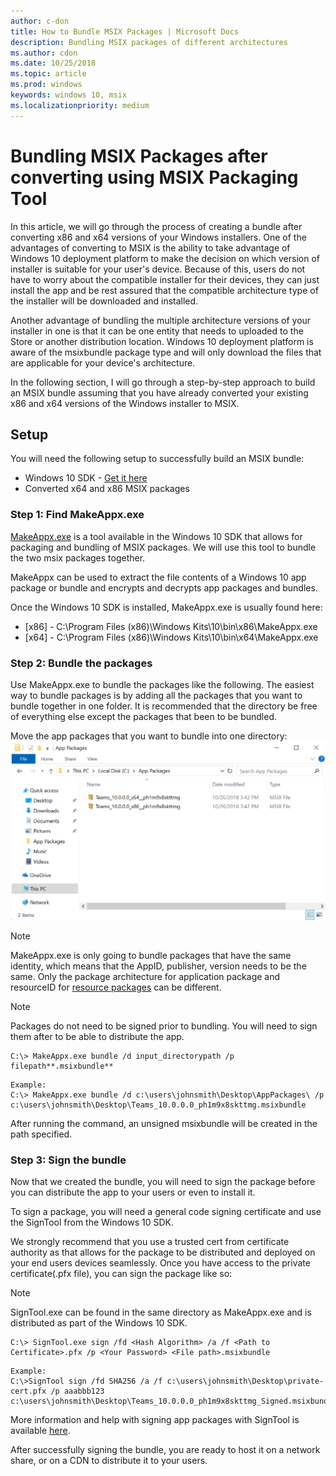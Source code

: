 ```yaml
---
author: c-don
title: How to Bundle MSIX Packages | Microsoft Docs
description: Bundling MSIX packages of different architectures 
ms.author: cdon
ms.date: 10/25/2018
ms.topic: article
ms.prod: windows
keywords: windows 10, msix
ms.localizationpriority: medium
---
```


# Bundling MSIX Packages after converting using MSIX Packaging Tool 

In this article, we will go through the process of creating a bundle after converting x86 and x64 versions of your Windows installers. One of the advantages of converting to MSIX is the ability to take advantage of Windows 10 deployment platform to make the decision on which version of installer is suitable for your user's device. Because of this, users do not have to worry about the compatible installer for their devices, they can just install the app and be rest assured that the compatible architecture type of the installer will be downloaded and installed. 

Another advantage of bundling the multiple architecture versions of your installer in one is that it can be one entity that needs to uploaded to the Store or another distribution location. Windows 10 deployment platform is aware of the msixbundle package type and will only download the files that are applicable for your device's architecture. 

In the following section, I will go through a step-by-step approach to build an MSIX bundle assuming that you have already converted your existing x86 and x64 versions of the Windows installer to MSIX. 

## Setup
You will need the following setup to successfully build an MSIX bundle:
- Windows 10 SDK - [Get it here](https://developer.microsoft.com/en-US/windows/downloads/windows-10-sdk)
- Converted x64 and x86 MSIX packages 

### Step 1: Find MakeAppx.exe
[MakeAppx.exe](https://docs.microsoft.com/en-us/windows/desktop/appxpkg/make-appx-package--makeappx-exe-) is a tool available in the Windows 10 SDK that allows for packaging and bundling of MSIX packages. We will use this tool to bundle the two msix packages together. 

MakeAppx can be used to extract the file contents of a Windows 10 app package or bundle and encrypts and decrypts app packages and bundles.

Once the Windows 10 SDK is installed, MakeAppx.exe is usually found here: 
- [x86] - C:\Program Files (x86)\Windows Kits\10\bin\x86\MakeAppx.exe
- [x64] - C:\Program Files (x86)\Windows Kits\10\bin\x64\MakeAppx.exe

### Step 2: Bundle the packages
Use MakeAppx.exe to bundle the packages like the following. The easiest way to bundle packages is by adding all the packages that you want to bundle together in one folder. It is recommended that the directory be free of everything else except the packages that been to be bundled. 

Move the app packages that you want to bundle into one directory:
![pic1](bundle-pic1.png)

>[!NOTE] 
MakeAppx.exe is only going to bundle packages that have the same identity, which means that the AppID, publisher, version needs to be the same. Only the package architecture for application package and resourceID for [resource packages]() can be different. 

>[!NOTE]
Packages do not need to be signed prior to bundling. You will need to sign them after to be able to distribute the app. 

```Command Prompt
C:\> MakeAppx.exe bundle /d input_directorypath /p filepath**.msixbundle**
```
```Command Prompt
Example:
C:\> MakeAppx.exe bundle /d c:\users\johnsmith\Desktop\AppPackages\ /p c:\users\johnsmith\Desktop\Teams_10.0.0.0_ph1m9x8skttmg.msixbundle
```
After running the command, an unsigned msixbundle will be created in the path specified. 

### Step 3: Sign the bundle
Now that we created the bundle, you will need to sign the package before you can distribute the app to your users or even to install it. 

To sign a package, you will need a general code signing certificate and use the SignTool from the Windows 10 SDK. 

We strongly recommend that you use a trusted cert from certificate authority as that allows for the package to be distributed and deployed on your end users devices seamlessly. Once you have access to the private certificate(.pfx file), you can sign the package like so:

>[!NOTE]
SignTool.exe can be found in the same directory as MakeAppx.exe and is distributed as part of the Windows 10 SDK. 

```Command Prompt
C:\> SignTool.exe sign /fd <Hash Algorithm> /a /f <Path to Certificate>.pfx /p <Your Password> <File path>.msixbundle
```
```Command Prompt
Example:
C:\>SignTool sign /fd SHA256 /a /f c:\users\johnsmith\Desktop\private-cert.pfx /p aaabbb123 c:\users\johnsmith\Desktop\Teams_10.0.0.0_ph1m9x8skttmg_Signed.msixbundle
```

More information and help with signing app packages with SignTool is available [here](https://docs.microsoft.com/en-us/windows/uwp/packaging/sign-app-package-using-signtool). 

After successfully signing the bundle, you are ready to host it on a network share, or on a CDN to distribute it to your users. 

